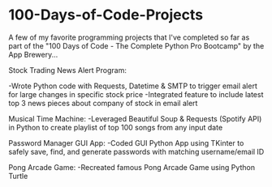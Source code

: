 # 100-Days-of-Code-Projects
A few of my favorite programming projects that I've completed so far as part of the "100 Days of Code - The Complete Python Pro Bootcamp" by the App Brewery...

Stock Trading News Alert Program:

-Wrote Python code with Requests, Datetime & SMTP to trigger email alert for large changes in specific stock price
-Integrated feature to include latest top 3 news pieces about company of stock in email alert

Musical Time Machine:
-Leveraged Beautiful Soup & Requests (Spotify API) in Python to create playlist of top 100 songs from any input date 

Password Manager GUI App:
-Coded GUI Python App using TKinter to safely save, find, and generate passwords with matching username/email ID

Pong Arcade Game:
-Recreated famous Pong Arcade Game using Python Turtle
